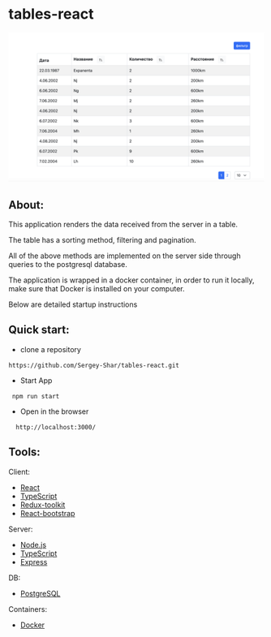 # tables-react

![prew](preview.png)

## About:

This application renders the data received from the server in a table. 

The table has a sorting method, filtering and pagination. 

All of the above methods are implemented on the server side through queries to the postgresql database.

The application is wrapped in a docker container, in order to run it locally, make sure that Docker is installed on your computer.

Below are detailed startup instructions



## Quick start:

- clone a repository

```
https://github.com/Sergey-Shar/tables-react.git
```

- Start App

```
 npm run start
```

- Open in the browser

```
  http://localhost:3000/
```

## Tools:

 Client:
- [React](https://ru.reactjs.org/)
- [TypeScript](https://www.typescriptlang.org/)
- [Redux-toolkit](https://redux-toolkit.js.org/)
- [React-bootstrap](https://react-bootstrap.netlify.app/)

 Server:
- [Node.js](https://nodejsdev.ru/)
- [TypeScript](https://www.typescriptlang.org/)
- [Express](https://expressjs.com/ru/)

 DB:
- [PostgreSQL](https://www.postgresql.org/)

 Containers:
- [Docker](https://www.docker.com/)

##



